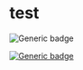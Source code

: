 # test
![Generic badge](https://img.shields.io/badge/Tags-form-blue.svg)

[![Generic badge](https://img.shields.io/badge/Donate%20link-https%3A%2F%2Fmunyagu.com%2Fdonate%2F-blue.svg)](https://munyagu.com/donate/)

